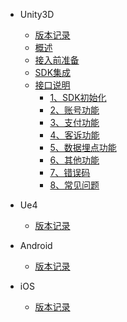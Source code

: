 
* Unity3D
  * [版本记录](/ZH/update_commond)
  * [概述](/ZH/Unity3D/sdk_summary)
  * [接入前准备](/ZH/Unity3D/sdk_prepare)
  * [SDK集成](/ZH/Unity3D/sdk_integration)
  * [接口说明](/ZH/Unity3D/sdk_init)
    * [1、SDK初始化](/ZH/Unity3D/sdk_init)
    * [2、账号功能](/ZH/Unity3D/sdk_account)
    * [3、支付功能](/ZH/Unity3D/sdk_pay)
    * [4、客诉功能](/ZH/Unity3D/sdk_aihelp)
    * [5、数据埋点功能](/ZH/Unity3D/sdk_analytical)
    * [6、其他功能](/ZH/Unity3D/sdk_other)
    * [7、错误码](/ZH/sdk_errorcode)
    * [8、常见问题](/ZH/sdk_qa)


* Ue4
   * [版本记录](/ZH/update_commond)

* Android
   * [版本记录](/ZH/update_commond)

* iOS
   * [版本记录](/ZH/update_commond)


